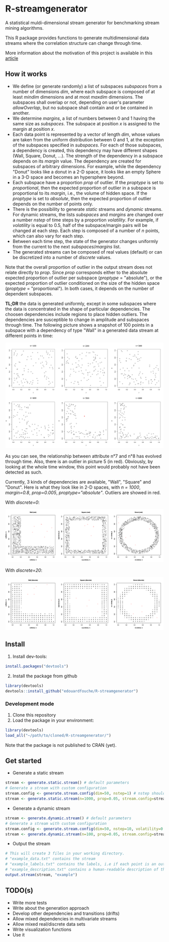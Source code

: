 # R-streamgenerator
A statistical muldi-dimensional stream generator for benchmarking stream mining algorithms.

This R package provides functions to generate multidimensional data streams where the correlation structure can change through time. 

More information about the motivation of this project is available in this [article][article]

## How it works

- We define (or generate randomly) a list of subspaces *subspaces* from a number of dimensions *dim*, where each subspace is composed of at least *mindim* dimensions and at most *maxdim* dimensions. The subspaces shall overlap or not, depending on user's parameter *allowOverlap*, but no subspace shall contain and or be contained in another. 
- We determine *margins*, a list of numbers between 0 and 1 having the same size as *subspaces*. The subspace at position *x* is assigned to the margin at position *x*. 
- Each data point is represented by a vector of length *dim*, whose values are taken from the uniform distribution between 0 and 1, at the exception of the subspaces specified in *subspaces*. For each of those subspaces, a dependency is created, this dependency may have different shapes (Wall, Square, Donut, ...). The strength of the dependency in a subspace depends on its *margin* value. The dependency are created for subspaces of arbitrary dimensions. For example, while the dependency "Donut" looks like a donut in a 2-D space, it looks like an empty Sphere in a 3-D space and becomes an hypersphere beyond. 
- Each subspace have a proportion *prop* of outlier. If the *proptype* is set to *proportional*, then the expected proportion of outlier in a subspace is proportional to its *margin*, i.e., the volume of hidden space. If the *proptype* is set to *absolute*, then the expected proportion of outlier depends on the number of points only. 
- There is the possibility to generate *static* streams and *dynamic* streams. For dynamic streams, the lists *subspaces* and *margins* are changed over a number *nstep* of time steps by a proportion *volatility*. For example, if *volatility* is equal to 0.5, half of the subspace/margin pairs will be changed at each step. Each step is composed of a number of *n* points, which can also vary for each step. 
- Between each time step, the state of the generator changes uniformly from the current to the next *subspaces*/*margins* list. 
- The generated streams can be composed of real values (default) or can be discretized into a number of *discrete* values. 

Note that the overall proportion of outlier in the output stream does not relate directly to *prop*. Since *prop* corresponds either to the absolute expected proportion of outlier per subspace (*proptype* = "absolute"), or the expected proportion of outlier conditioned on the size of the hidden space (*proptype* = "proportional"). In both cases, it depends on the number of dependent subspaces. 


**TL;DR** the data is generated uniformly, except in some subspaces where the data is concentrated in the shape of particular dependencies. The choosen dependencies include regions to place hidden outliers. The dependencies are susceptible to change in amplitude and subspaces through time. The following picture shows a snapshot of 100 points in a subspace with a dependency of type "Wall" in a generated data stream at different points in time: 

![streamgenerator_1](/img/streamgenerator_1.png)

As you can see, the relationship between attribute n°7 and n°8 has evolved through time. Also, there is an outlier in picture 5 (in red). Obviously, by looking at the whole time window, this point would probably not have been detected as such. 

Currently, 3 kinds of dependencies are available, "Wall", "Square" and "Donut". Here is what they look like in 2-D spaces, with *n = 1000*, *margin=0.8*, *prop=0.005*, *proptype="absolute"*. Outliers are showed in red. 

With *discrete=0*:

![dependencies_real](/img/dependencies_real.png)

With *discrete=20*: 

![dependencies_discrete](/img/dependencies_discrete.png)

## Install

1. Install dev-tools: 
```R
install.packages("devtools")
```
2. Install the package from github

```R
library(devtools)
devtools::install_github("edouardfouche/R-streamgenerator")
```

### Development mode

1. Clone this repository 
2. Load the package in your environment:
```R
library(devtools)
load_all("~/path/to/cloned/R-streamgenerator/")
```

Note that the package is not published to CRAN (yet). 

## Get started

* Generate a static stream 

```R
stream <- generate.static.stream() # default parameters
# Generate a stream with custom configuration
stream.config <- generate.stream.config(dim=50, nstep=1) # nstep should be = 1
stream <- generate.static.stream(n=1000, prop=0.05, stream.config=stream.config)
```

* Generate a dynamic stream 

```R
stream <- generate.dynamic.stream() # default parameters
# Generate a stream with custom configuration
stream.config <- generate.stream.config(dim=50, nstep=10, volatility=0.5)
stream <- generate.dynamic.stream(n=100, prop=0.05, stream.config=stream.config)
```

* Output the stream

```R
# This will create 3 files in your working directory. 
# "example_data.txt" contains the stream
# "example_labels.txt" contains the labels, i.e if each point is an outlier and in which subspace(s)
# "example_description.txt" contains a human-readable description of the stream 
output.stream(stream, "example")
```

## TODO(s)

* Write more tests
* Write about the generation approach
* Develop other dependencies and transitions (drifts)
* Allow mixed dependencies in multivariate streams
* Allow mixed real/discrete data sets
* Write visualization functions 
* Use it 


[article]: https://edouardfouche.com/Data-Stream-Generation-with-Concept-Drift/
